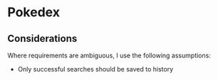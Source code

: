 # Pokedex

## Considerations

Where requirements are ambiguous, I use the following assumptions:

- Only successful searches should be saved to history
